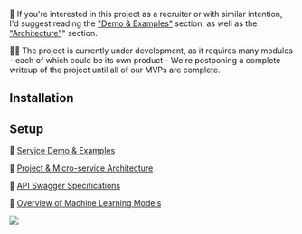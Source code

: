 :speech_balloon: If you're interested in this project as a recruiter or with similar intention,  
I'd suggest reading the ["Demo & Examples"](./resources/examples.md) section, as well as the  
["Architecture"](./resources/architecture.md)" section.

:construction_worker_man: The project is currently under development, as it requires many modules - each of which could be its own product - We're postponing a complete writeup of the project until all of our MVPs are complete. 


## Installation

## Setup

:bookmark: [Service Demo & Examples](./resources/examples.md)

:bookmark: [Project & Micro-service Architecture](./resources/architecture.md)

:bookmark: [API Swagger Specifications](./resources/api.md)

:bookmark: [Overview of Machine Learning Models](./resources/models.md)



<img src="/resources/test.gif"/>
